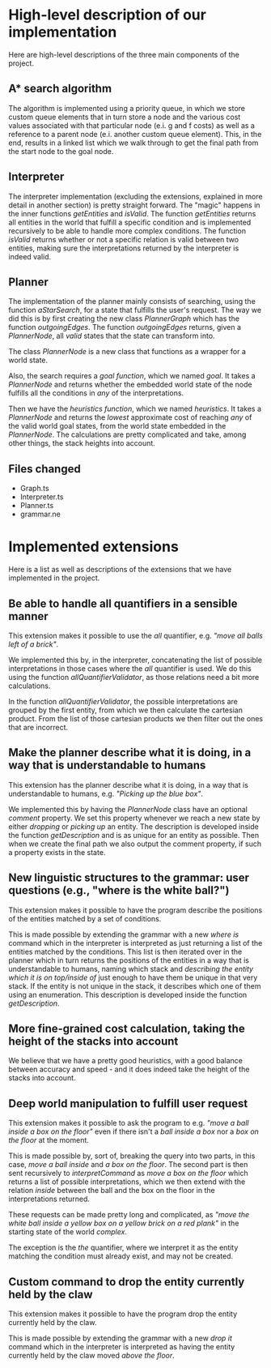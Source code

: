 # High-level description of our implementation
Here are high-level descriptions of the three main components of the project.

## A* search algorithm
The algorithm is implemented using a priority queue, in which we store custom queue elements that in turn store a node and the various cost values associated with that particular node (e.i. g and f costs) as well as a reference to a parent node (e.i. another custom queue element). This, in the end, results in a linked list which we walk through to get the final path from the start node to the goal node.

## Interpreter
The interpreter implementation (excluding the extensions, explained in more detail in another section) is pretty straight forward. The "magic" happens in the inner functions *getEntities* and *isValid*. The function *getEntities* returns all entities in the world that fulfill a specific condition and is implemented recursively to be able to handle more complex conditions. The function *isValid* returns whether or not a specific relation is valid between two entities, making sure the interpretations returned by the interpreter is indeed valid.

## Planner
The implementation of the planner mainly consists of searching, using the function *aStarSearch*, for a state that fulfills the user's request. The way we did this is by first creating the new class *PlannerGraph* which has the function *outgoingEdges*. The function *outgoingEdges* returns, given a *PlannerNode*, all *valid* states that the state can transform into.

The class *PlannerNode* is a new class that functions as a wrapper for a world state.

Also, the search requires a *goal function*, which we named *goal*. It takes a *PlannerNode* and returns whether the embedded world state of the node fulfills all the conditions in *any* of the interpretations.

Then we have the *heuristics function*, which we named *heuristics*. It takes a *PlannerNode* and returns the *lowest* approximate cost of reaching *any* of the valid world goal states, from the world state embedded in the *PlannerNode*. The calculations are pretty complicated and take, among other things, the stack heights into account.

## Files changed
* Graph.ts
* Interpreter.ts
* Planner.ts
* grammar.ne

# Implemented extensions
Here is a list as well as descriptions of the extensions that we have implemented in the project.

## Be able to handle all quantifiers in a sensible manner
This extension makes it possible to use the *all* quantifier, e.g. *"move all balls left of a brick"*.

We implemented this by, in the interpreter, concatenating the list of possible interpretations in those cases where the *all* quantifier is used. We do this using the function *allQuantifierValidator*, as those relations need a bit more calculations.

In the function *allQuantifierValidator*, the possible interpretations are grouped by the first entity, from which we then calculate the cartesian product. From the list of those cartesian products we then filter out the ones that are incorrect.

## Make the planner describe what it is doing, in a way that is understandable to humans
This extension has the planner describe what it is doing, in a way that is understandable to humans, e.g. *"Picking up the blue box"*.

We implemented this by having the *PlannerNode* class have an optional *comment* property. We set this property whenever we reach a new state by either *dropping* or *picking up* an entity. The description is developed inside the function *getDescription* and is as unique for an entity as possible. Then when we create the final path we also output the comment property, if such a property exists in the state.

## New linguistic structures to the grammar: user questions (e.g., "where is the white ball?")
This extension makes it possible to have the program describe the positions of the entities matched by a set of conditions.

This is made possible by extending the grammar with a new *where is* command which in the interpreter is interpreted as just returning a list of the entities matched by the conditions. This list is then iterated over in the planner which in turn returns the positions of the entities in a way that is understandable to humans, naming which stack and *describing the entity which it is on top/inside of* just enough to have them be unique in that very stack. If the entity is not unique in the stack, it describes which one of them using an enumeration. This description is developed inside the function *getDescription*.

## More fine-grained cost calculation, taking the height of the stacks into account
We believe that we have a pretty good heuristics, with a good balance between accuracy and speed - and it does indeed take the height of the stacks into account.

## Deep world manipulation to fulfill user request
This extension makes it possible to ask the program to e.g. *"move a ball inside a box on the floor"* even if there isn't a *ball inside a box* nor a *box on the floor* at the moment.

This is made possible by, sort of, breaking the query into two parts, in this case, *move a ball inside* and *a box on the floor*. The second part is then sent recursively to *interpretCommand* as *move a box on the floor* which returns a list of possible interpretations, which we then extend with the relation *inside* between the ball and the box on the floor in the interpretations returned.

These requests can be made pretty long and complicated, as *"move the white ball inside a yellow box on a yellow brick on a red plank"* in the starting state of the world *complex*.

The exception is the *the* quantifier, where we interpret it as the entity matching the condition must already exist, and may not be created.

## Custom command to drop the entity currently held by the claw
This extension makes it possible to have the program drop the entity currently held by the claw.

This is made possible by extending the grammar with a new *drop it* command which in the interpreter is interpreted as having the entity currently held by the claw moved *above the floor*.
